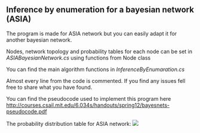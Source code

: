 <h2>Inference by enumeration for a bayesian network (ASIA)</h2>

The program is made for ASIA network but you can easily adapt it for another bayesian network.

Nodes, network topology and probability tables for each node can be set in <i>ASIABayesianNetwork.cs</i> using functions from Node class

You can find the main algorithm functions in <i>InferenceByEnumaration.cs</i>

Almost every line from the code is commented. If you find any issues fell free to share what you have found.

You can find the pseudocode used to implement this program here
http://courses.csail.mit.edu/6.034s/handouts/spring12/bayesnets-pseudocode.pdf

The probability distribution table for ASIA network:
<img src=https://i.stack.imgur.com/IaI0b.png>

